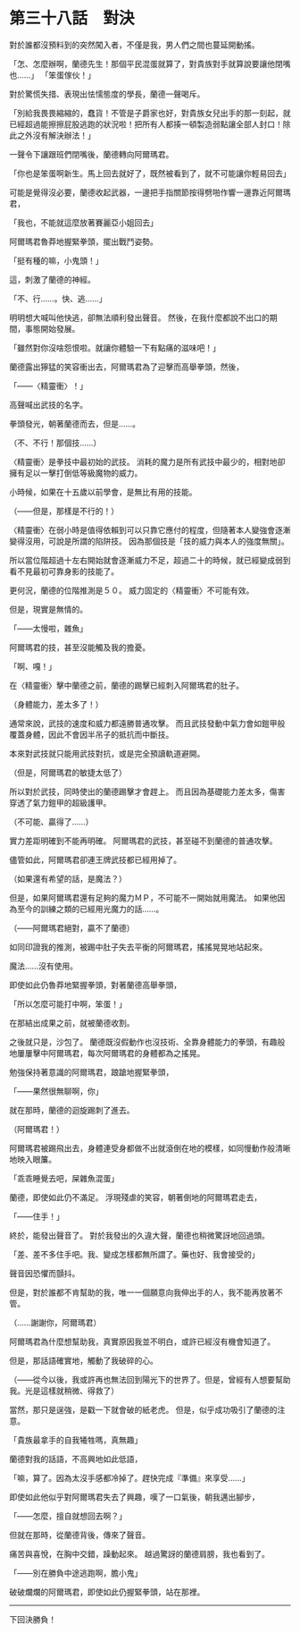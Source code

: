 # 第三十八話　對決

對於誰都沒預料到的突然闖入者，不僅是我，男人們之間也蔓延開動搖。

「怎、怎麼辦啊，蘭德先生！那個平民混蛋就算了，對貴族對手就算說要讓他閉嘴也……」
「笨蛋傢伙！」

對於驚慌失措、表現出怯懦態度的學長，蘭德一聲喝斥。

「別給我畏畏縮縮的，蠢貨！不管是子爵家也好，對貴族女兒出手的那一刻起，就已經超過能擦擦屁股逃跑的狀況啦！把所有人都揍一頓製造弱點讓全部人封口！除此之外沒有解決辦法！」

一聲令下讓跟班們閉嘴後，蘭德轉向阿爾瑪君。

「你也是笨蛋啊新生。馬上回去就好了，既然被看到了，就不可能讓你輕易回去」

可能是覺得沒必要，蘭德收起武器，一邊把手指關節按得劈啪作響一邊靠近阿爾瑪君，

「我也，不能就這麼放著賽麗亞小姐回去」

阿爾瑪君魯莽地握緊拳頭，擺出戰鬥姿勢。

「挺有種的嘛，小鬼頭！」

這，刺激了蘭德的神經。

「不、行……。快、逃……」

明明想大喊叫他快逃，卻無法順利發出聲音。
然後，在我什麼都說不出口的期間，事態開始發展。

「雖然對你沒啥怨恨啦。就讓你體驗一下有點痛的滋味吧！」

蘭德露出獰猛的笑容衝出去，阿爾瑪君為了迎擊而高舉拳頭，然後，

「――〈精靈衝〉！」

高聲喊出武技的名字。

拳頭發光，朝著蘭德而去，但是……。

（不、不行！那個技……）

〈精靈衝〉是拳技中最初始的武技。
消耗的魔力是所有武技中最少的，相對地卻擁有足以一擊打倒低等級魔物的威力。

小時候，如果在十五歲以前學會，是無比有用的技能。

（――但是，那樣是不行的！）

〈精靈衝〉在弱小時是值得依賴到可以只靠它應付的程度，但隨著本人變強會逐漸變得沒用，可說是所謂的陷阱技。
因為那個技是「技的威力與本人的強度無關」。

所以當位階超過十左右開始就會逐漸威力不足，超過二十的時候，就已經變成弱到看不見最初可靠身影的技能了。

更何況，蘭德的位階推測是５０。
威力固定的〈精靈衝〉不可能有效。

但是，現實是無情的。

「――太慢啦，雜魚」

阿爾瑪君的技，甚至沒能觸及我的擔憂。

「啊、嘎！」

在〈精靈衝〉擊中蘭德之前，蘭德的踢擊已經刺入阿爾瑪君的肚子。

（身體能力，差太多了！）

通常來說，武技的速度和威力都遠勝普通攻擊。
而且武技發動中氣力會如鎧甲般覆蓋身體，因此不會因半吊子的抵抗而中斷技。

本來對武技就只能用武技對抗，或是完全預讀軌道避開。

（但是，阿爾瑪君的敏捷太低了）

所以對於武技，同時使出的蘭德踢擊才會趕上。
而且因為基礎能力差太多，傷害穿透了氣力鎧甲的超級護甲。

（不可能、贏得了……）

實力差距明確到不能再明確。
阿爾瑪君的武技，甚至碰不到蘭德的普通攻擊。

儘管如此，阿爾瑪君卻連王牌武技都已經用掉了。

（如果還有希望的話，是魔法？）

但是，如果阿爾瑪君還有足夠的魔力ＭＰ，不可能不一開始就用魔法。
如果他因為至今的訓練之類的已經用光魔力的話……。

（――阿爾瑪君絕對，贏不了蘭德）

如同印證我的推測，被踢中肚子失去平衡的阿爾瑪君，搖搖晃晃地站起來。

魔法……沒有使用。

即使如此仍魯莽地緊握拳頭，對著蘭德高舉拳頭，

「所以怎麼可能打中啊，笨蛋！」

在那結出成果之前，就被蘭德收割。

之後就只是，沙包了。
蘭德既沒假動作也沒技術、全靠身體能力的拳頭，有趣般地屢屢擊中阿爾瑪君，每次阿爾瑪君的身體都為之搖晃。

勉強保持著意識的阿爾瑪君，踉蹌地握緊拳頭，

「――果然很無聊啊，你」

就在那時，蘭德的迴旋踢刺了進去。

（阿爾瑪君！）

阿爾瑪君被踢飛出去，身體連受身都做不出就滾倒在地的模樣，如同慢動作般清晰地映入眼簾。

「乖乖睡覺去吧，屎雜魚混蛋」

蘭德，即使如此仍不滿足。
浮現殘虐的笑容，朝著倒地的阿爾瑪君走去，

「――住手！」

終於，能發出聲音了。
對於我發出的久違大聲，蘭德也稍微驚訝地回過頭。

「差、差不多住手吧。我、變成怎樣都無所謂了。藥也好、我會接受的」

聲音因恐懼而顫抖。

但是，對於誰都不肯幫助的我，唯一一個願意向我伸出手的人，我不能再放著不管。

（……謝謝你，阿爾瑪君）

阿爾瑪君為什麼想幫助我，真實原因我並不明白，或許已經沒有機會知道了。

但是，那話語確實地，觸動了我破碎的心。

（――從今以後，我或許再也無法回到陽光下的世界了。但是，曾經有人想要幫助我。光是這樣就稍微、得救了）

當然，那只是逞強，是戳一下就會破的紙老虎。
但是，似乎成功吸引了蘭德的注意。

「貴族最拿手的自我犧牲嗎，真無趣」

蘭德對我的話語，不高興地如此低語，

「嘛，算了。因為太沒手感都冷掉了。趕快完成『準備』來享受……」

即使如此他似乎對阿爾瑪君失去了興趣，嘆了一口氣後，朝我邁出腳步，

「――怎麼，擅自就想回去啊？」

但就在那時，從蘭德背後，傳來了聲音。

痛苦與喜悅，在胸中交錯，躁動起來。
越過驚訝的蘭德肩膀，我也看到了。

「――別在勝負中途逃跑啊，膽小鬼」

破破爛爛的阿爾瑪君，即使如此仍握緊拳頭，站在那裡。

---

下回決勝負！